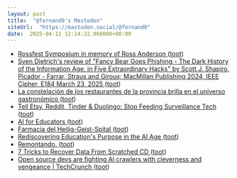 ```yaml
---
layout: post
title:  "@fernand0's Mastodon"
siteUrl:  "https://mastodon.social/@fernand0"
date:  2025-04-11 12:14:32.960000+00:00
---
```

*  [Rossfest Symposium in memory of Ross Anderson ](https://www.cl.cam.ac.uk/events/rossfest) ([toot](https://mastodon.social/@fernand0/114319273030988153))
*  [Sven Dietrich's review of "Fancy Bear Goes Phishing - The Dark History of the Information Age, in Five Extraordinary Hacks"
       by Scott J. Shapiro, Picador - Farrar, Straus and Giroux; MacMillan Publishing 2024,
       IEEE Cipher, E184 March 23, 2025 ](https://www.ieee-security.org/Cipher/BookReviews/2025/Shapiro_by_dietrich.htm) ([toot](https://mastodon.social/@fernand0/114319121129329820))
*  [La constelación de los restaurantes de la provincia brilla en el universo gastronómico ](https://www.diariodelaltoaragon.es/noticias/comarcas/2025/03/30/la-constelacion-de-los-restaurantes-de-la-provincia-brilla-en-el-universo-gastronomico-1811679-daa.htm) ([toot](https://mastodon.social/@fernand0/114318910041823697))
*  [Tell Etsy, Reddit, Tinder &amp; Duolingo: Stop Feeding Surveillance Tech   ](https://foundation.mozilla.org/en/campaigns/no-data-for-surveillance-tech/) ([toot](https://mastodon.social/@fernand0/114318566541652836))
*  [AI for Educators ](https://canvas.sydney.edu.au/courses/6376) ([toot](https://mastodon.social/@fernand0/114318472026340035))
*  [Farmacia del Heilig-Geist-Spital ](https://www.flickr.com/photos/fernand0/54400542124) ([toot](https://mastodon.social/@fernand0/114318441388263474))
*  [Rediscovering Education's Purpose in the AI Age ](https://hybridhorizons.substack.com/p/rediscovering-educations-purpos) ([toot](https://mastodon.social/@fernand0/114316799114970374))
*  [Remontando. ](https://avecesunafoto.wordpress.com/2025/04/09/remontando) ([toot](https://mastodon.social/@fernand0/114314868835271961))
*  [7 Tricks to Recover Data From Scratched CD ](https://www.stellarinfo.com/blog/fix-a-scratched-cd-recover-data) ([toot](https://mastodon.social/@fernand0/114314863359944689))
*  [Open source devs are fighting AI crawlers with cleverness and vengeance \| TechCrunch ](https://techcrunch.com/2025/03/27/open-source-devs-are-fighting-ai-crawlers-with-cleverness-and-vengeance) ([toot](https://mastodon.social/@fernand0/114314701502213103))
